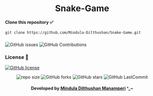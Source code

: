 <div align="center">

# Snake-Game
</div>

#### Clone this repository ✅
```md
git clone https://github.com/Mindula-Dilthushan/Snake-Game.git
```
###

![GitHub issues](https://img.shields.io/github/issues/Mindula-Dilthushan/Snake-Game?&labelColor=black&color=eb3b5a&label=Issues&logo=issues&logoColor=black&style=for-the-badge)
![GitHub Contributions](https://img.shields.io/github/contributors/Mindula-Dilthushan/Snake-Game?&labelColor=black&color=8854d0&style=for-the-badge)

### License 📝
[![GitHub license](https://img.shields.io/github/license/Mindula-Dilthushan/Snake-Game?&labelColor=black&color=3867d6&style=for-the-badge)](https://github.com/Mindula-Dilthushan/Snake-Game/blob/master/LICENSE)


<div align="center">

![repo size](https://img.shields.io/github/repo-size/Mindula-Dilthushan/Snake-Game?label=Repo%20Size&style=for-the-badge&labelColor=black&color=20bf6b)
![GitHub forks](https://img.shields.io/github/forks/Mindula-Dilthushan/Snake-Game?&labelColor=black&color=0fb9b1&style=for-the-badge)
![GitHub stars](https://img.shields.io/github/stars/Mindula-Dilthushan/Snake-Game?&labelColor=black&color=f7b731&style=for-the-badge)
![GitHub LastCommit](https://img.shields.io/github/last-commit/Mindula-Dilthushan/Snake-Game?logo=github&labelColor=black&color=d1d8e0&style=for-the-badge)

</div>

<div align="center"> 

#### Developed by [Mindula Dilthushan Manamperi](http://minduladilthushan.netlify.app/) ^_~
</div>
